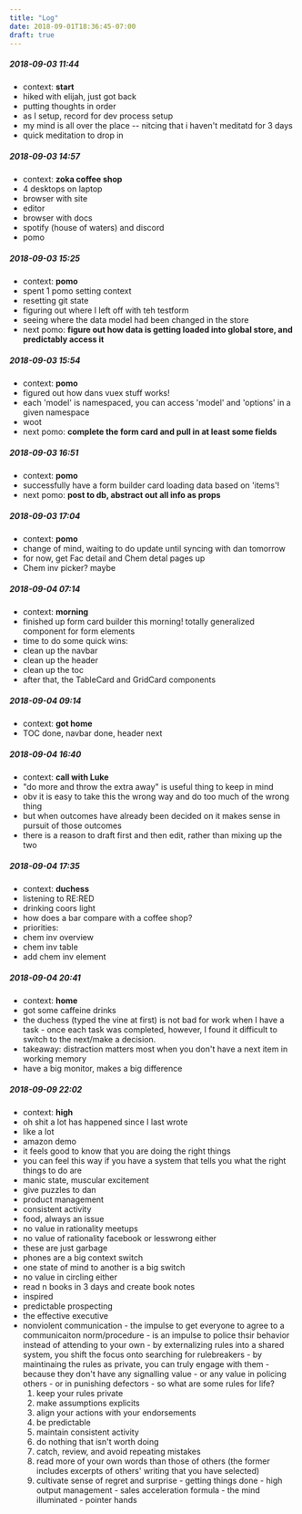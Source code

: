 ```yaml
---
title: "Log"
date: 2018-09-01T18:36:45-07:00
draft: true
---
```


##### <a name='2018-09-03-11-44-57'></a>2018-09-03 11:44
 - context: **start**
 - hiked with elijah, just got back
 - putting thoughts in order
 - as I setup, record for dev process setup
 - my mind is all over the place -- nitcing that i haven't meditatd for 3 days
 - quick meditation to drop in 

##### <a name='2018-09-03-14-57-20'></a>2018-09-03 14:57
 - context: **zoka coffee shop**
 - 4 desktops on laptop
  - browser with site
  - editor
  - browser with docs
  - spotify (house of waters) and discord
 - pomo

##### <a name='2018-09-03-15-25-12'></a>2018-09-03 15:25
 - context: **pomo**
 - spent 1 pomo setting context
  - resetting git state
  - figuring out where I left off with teh testform
  - seeing where the data model had been changed in the store
  - next pomo: **figure out how data is getting loaded into global store, and predictably access it**

##### <a name='2018-09-03-15-54-39'></a>2018-09-03 15:54
 - context: **pomo**
 - figured out how dans vuex stuff works!
 - each 'model' is namespaced, you can access 'model' and 'options' in a given namespace
 - woot
 - next pomo: **complete the form card and pull in at least some fields**

##### <a name='2018-09-03-16-51-47'></a>2018-09-03 16:51
 - context: **pomo**
 - successfully have a form builder card loading data based on 'items'!
 - next pomo: **post to db, abstract out all info as props**

##### <a name='2018-09-03-17-04-19'></a>2018-09-03 17:04
 - context: **pomo**
 - change of mind, waiting to do update until syncing with dan tomorrow
 - for now, get Fac detail and Chem detal pages up
 - Chem inv picker? maybe

##### <a name='2018-09-04-07-14-39'></a>2018-09-04 07:14
 - context: **morning**
 - finished up form card builder this morning! totally generalized component for form elements
 - time to do some quick wins:
  - clean up the navbar
  - clean up the header
  - clean up the toc
 - after that, the TableCard and GridCard components

##### <a name='2018-09-04-09-14-06'></a>2018-09-04 09:14
 - context: **got home**
 - TOC done, navbar done, header next

##### <a name='2018-09-04-16-40-58'></a>2018-09-04 16:40
 - context: **call with Luke**
 - "do more and throw the extra away" is useful thing to keep in mind
 - obv it is easy to take this the wrong way and do too much of the wrong thing
 - but when outcomes have already been decided on it makes sense in pursuit of those outcomes
 - there is a reason to draft first and then edit, rather than mixing up the two

##### <a name='2018-09-04-17-35-16'></a>2018-09-04 17:35
 - context: **duchess**
 - listening to RE:RED
 - drinking coors light
 - how does a bar compare with a coffee shop?
 - priorities:
  - chem inv overview
  - chem inv table
  - add chem inv element

##### <a name='2018-09-04-20-41-11'></a>2018-09-04 20:41
 - context: **home**
 - got some caffeine drinks
 - the duchess (typed the vine at first) is not bad for work when I have a task - once each task was completed, however, I found it difficult to switch to the next/make a decision.
 - takeaway: distraction matters most when you don't have a next item in working memory
 - have a big monitor, makes a big difference
 
 ##### <a name='2018-09-09-22-02-43'></a>2018-09-09 22:02
  - context: **high**
  - oh shit a lot has happened since I last wrote
  - like a lot
  - amazon demo
  - it feels good to know that you are doing the right things
  - you can feel this way if you have a system that tells you what the right things to do are
  - manic state, muscular excitement
  - give puzzles to dan
  - product management
  - consistent activity
  - food, always an issue
  - no value in rationality meetups
  - no value of rationality facebook or lesswrong either
  - these are just garbage
  - phones are a big context switch
  - one state of mind to another is a big switch
  - no value in circling either
  - read n books in 3 days and create book notes
   - inspired
   - predictable prospecting
   - the effective executive
   - nonviolent communication
    - the impulse to get everyone to agree to a communicaiton norm/procedure
    - is an impulse to police thsir behavior instead of attending to your own
    - by externalizing rules into a shared system, you shift the focus onto searching for rulebreakers
    - by maintinaing the rules as private, you can truly engage with them
    - because they don't have any signalling value
    - or any value in policing others
    - or in punishing defectors
    - so what are some rules for life?
     1. keep your rules private
     2. make assumptions explicits
     3. align your actions with your endorsements
     4. be predictable
     5. maintain consistent activity
     6. do nothing that isn't worth doing
     7. catch, review, and avoid repeating mistakes
     8. read more of your own words than those of others (the former includes excerpts of others' writing that you have selected)
     9. cultivate sense of regret and surprise 
    - getting things done
    - high output management
    - sales acceleration formula
    - the mind illuminated
    - pointer hands